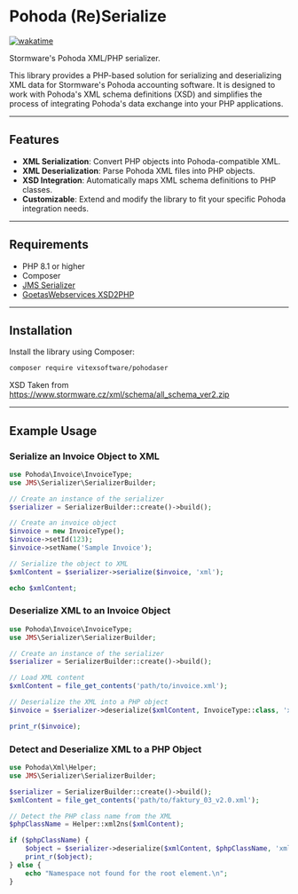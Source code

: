 # Pohoda (Re)Serialize

[![wakatime](https://wakatime.com/badge/user/5abba9ca-813e-43ac-9b5f-b1cfdf3dc1c7/project/7bf8c435-6fd3-4568-980a-e78253585143.svg)](https://wakatime.com/badge/user/5abba9ca-813e-43ac-9b5f-b1cfdf3dc1c7/project/7bf8c435-6fd3-4568-980a-e78253585143)

Stormware's Pohoda XML/PHP serializer.

This library provides a PHP-based solution for serializing and deserializing XML data for Stormware's Pohoda accounting software. It is designed to work with Pohoda's XML schema definitions (XSD) and simplifies the process of integrating Pohoda's data exchange into your PHP applications.

---

## Features

- **XML Serialization**: Convert PHP objects into Pohoda-compatible XML.
- **XML Deserialization**: Parse Pohoda XML files into PHP objects.
- **XSD Integration**: Automatically maps XML schema definitions to PHP classes.
- **Customizable**: Extend and modify the library to fit your specific Pohoda integration needs.

---

## Requirements

- PHP 8.1 or higher
- Composer
- [JMS Serializer](https://jmsyst.com/libs/serializer)
- [GoetasWebservices XSD2PHP](https://github.com/goetas-webservices/xsd2php)

---

## Installation

Install the library using Composer:

```bash
composer require vitexsoftware/pohodaser
```

XSD Taken from https://www.stormware.cz/xml/schema/all_schema_ver2.zip

---

## Example Usage

### Serialize an Invoice Object to XML

```php
use Pohoda\Invoice\InvoiceType;
use JMS\Serializer\SerializerBuilder;

// Create an instance of the serializer
$serializer = SerializerBuilder::create()->build();

// Create an invoice object
$invoice = new InvoiceType();
$invoice->setId(123);
$invoice->setName('Sample Invoice');

// Serialize the object to XML
$xmlContent = $serializer->serialize($invoice, 'xml');

echo $xmlContent;
```

### Deserialize XML to an Invoice Object

```php
use Pohoda\Invoice\InvoiceType;
use JMS\Serializer\SerializerBuilder;

// Create an instance of the serializer
$serializer = SerializerBuilder::create()->build();

// Load XML content
$xmlContent = file_get_contents('path/to/invoice.xml');

// Deserialize the XML into a PHP object
$invoice = $serializer->deserialize($xmlContent, InvoiceType::class, 'xml');

print_r($invoice);
```

### Detect and Deserialize XML to a PHP Object

```php
use Pohoda\Xml\Helper;
use JMS\Serializer\SerializerBuilder;

$serializer = SerializerBuilder::create()->build();
$xmlContent = file_get_contents('path/to/faktury_03_v2.0.xml');

// Detect the PHP class name from the XML
$phpClassName = Helper::xml2ns($xmlContent);

if ($phpClassName) {
    $object = $serializer->deserialize($xmlContent, $phpClassName, 'xml');
    print_r($object);
} else {
    echo "Namespace not found for the root element.\n";
}
```
